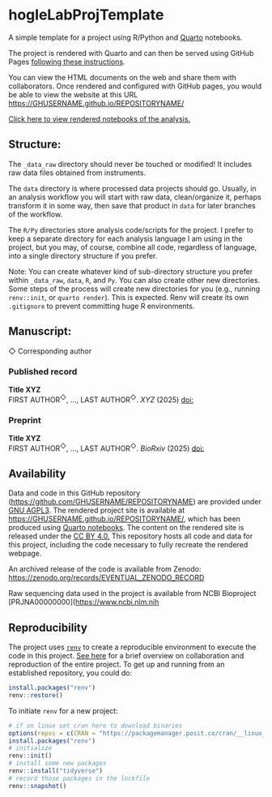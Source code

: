 # hogleLabProjTemplate

A simple template for a project using R/Python and [Quarto](https://quarto.org/) notebooks. 

The project is rendered with Quarto and can then be served using GitHub Pages [following these instructions](https://quarto.org/docs/publishing/github-pages.html). 

You can view the HTML documents on the web and share them with collaborators. Once rendered and configured with GitHub pages, 
you would be able to view the website at this URL <https://GHUSERNAME.github.io/REPOSITORYNAME/>

[Click here to view rendered notebooks of the analysis.](https://slhogle.github.io/hogleLabProjTemplate/)

## Structure:
The `_data_raw` directory should never be touched or modified! It includes raw data files obtained from instruments.

The `data` directory is where processed data projects should go. Usually, in an analysis workflow you will start with raw data, 
clean/organize it, perhaps transform it in some way, then save that product in `data` for later branches of the workflow. 

The `R/Py` directories store analysis code/scripts for the project. I prefer to keep a separate directory for each analysis language I am using in the project, but you 
may, of course, combine all code, regardless of language, into a single directory structure if you prefer.

Note: You can create whatever kind of sub-directory structure you prefer within `_data_raw`, `data`, `R`, and `Py`. You can also create other new directories. 
Some steps of the process will create new directories for you (e.g., running `renv::init`, or `quarto render`). This is expected. Renv will create its own `.gitignore` to prevent 
committing huge R environments.

## Manuscript:

◇ Corresponding author

### Published record

**Title XYZ**\
FIRST AUTHOR<sup>◇</sup>, ..., LAST AUTHOR<sup>◇</sup>. *XYZ* (2025) [doi:]()

### Preprint

**Title XYZ**\
FIRST AUTHOR<sup>◇</sup>, ..., LAST AUTHOR<sup>◇</sup>. *BioRxiv* (2025) [doi:]()

## Availability

Data and code in this GitHub repository (<https://github.com/GHUSERNAME/REPOSITORYNAME>) are provided under [GNU AGPL3](https://www.gnu.org/licenses/agpl-3.0.html).
The rendered project site is available at <https://GHUSERNAME.github.io/REPOSITORYNAME/>, which has been produced using [Quarto notebooks](https://quarto.org/). 
The content on the rendered site is released under the [CC BY 4.0.](https://creativecommons.org/licenses/by/4.0/)
This repository hosts all code and data for this project, including the code necessary to fully recreate the rendered webpage.

An archived release of the code is available from Zenodo: <https://zenodo.org/records/EVENTUAL_ZENODO_RECORD>

Raw sequencing data used in the project is available from NCBI Bioproject [PRJNA00000000](https://www.ncbi.nlm.nih

## Reproducibility

The project uses [`renv`](https://rstudio.github.io/renv/index.html) to create a reproducible environment to execute the code in this project. [See here](https://rstudio.github.io/renv/articles/renv.html#collaboration) for a brief overview on collaboration and reproduction of the entire project. 
To get up and running from an established repository, you could do:

``` r
install.packages("renv")
renv::restore()
```

To initiate `renv` for a new project:

``` r
# if on linux set cran here to download binaries
options(repos = c(CRAN = "https://packagemanager.posit.co/cran/__linux__/jammy/latest"))
install.packages("renv")
# initialize
renv::init()
# install some new packages
renv::install("tidyverse")
# record those packages in the lockfile
renv::snapshot()
```
